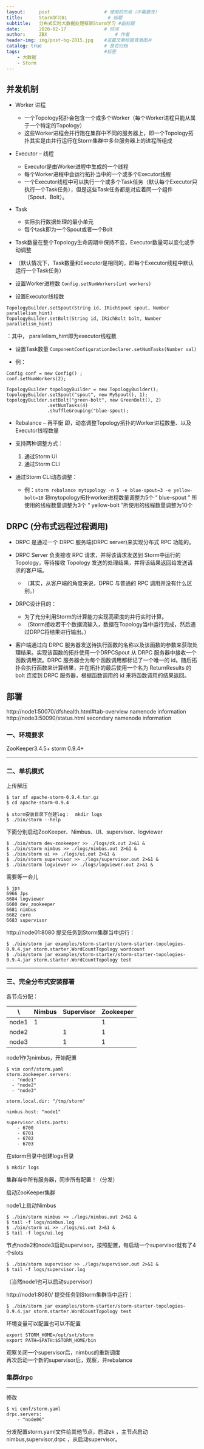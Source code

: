 ```yaml
---
layout:     post   				    # 使用的布局（不需要改）
title:      Storm学习01				# 标题 
subtitle:   分布式实时大数据处理框架Storm学习 #副标题
date:       2020-02-17 				# 时间
author:     ZBX 						# 作者
header-img: img/post-bg-2015.jpg 	#这篇文章标题背景图片
catalog: true 						# 是否归档
tags:								#标签
    - 大数据
    - Storm
---
```


##  并发机制
- Worker 进程
  - 一个Topology拓扑会包含一个或多个Worker（每个Worker进程只能从属于一个特定的Topology）
  - 这些Worker进程会并行跑在集群中不同的服务器上，即一个Topology拓扑其实是由并行运行在Storm集群中多台服务器上的进程所组成
- Executor – 线程
  - Executor是由Worker进程中生成的一个线程
  - 每个Worker进程中会运行拓扑当中的一个或多个Executor线程
  - 一个Executor线程中可以执行一个或多个Task任务（默认每个Executor只执行一个Task任务），但是这些Task任务都是对应着同一个组件（Spout、Bolt）。
- Task
  - 实际执行数据处理的最小单元
  - 每个task即为一个Spout或者一个Bolt
- Task数量在整个Topology生命周期中保持不变，Executor数量可以变化或手动调整
- （默认情况下，Task数量和Executor是相同的，即每个Executor线程中默认运行一个Task任务）

- 设置Worker进程数
`Config.setNumWorkers(int workers)`

- 设置Executor线程数
```
TopologyBuilder.setSpout(String id, IRichSpout spout, Number parallelism_hint)
TopologyBuilder.setBolt(String id, IRichBolt bolt, Number parallelism_hint)
```
   ：其中， parallelism_hint即为executor线程数

- 设置Task数量
`ComponentConfigurationDeclarer.setNumTasks(Number val)`

- 例：
```
Config conf = new Config() ;
conf.setNumWorkers(2);

TopologyBuilder topologyBuilder = new TopologyBuilder();
topologyBuilder.setSpout("spout", new MySpout(), 1);
topologyBuilder.setBolt("green-bolt", new GreenBolt(), 2)
               .setNumTasks(4)
               .shuffleGrouping("blue-spout);
```

- Rebalance – 再平衡
即，动态调整Topology拓扑的Worker进程数量、以及Executor线程数量

- 支持两种调整方式：
  1. 通过Storm UI
  2. 通过Storm CLI

- 通过Storm CLI动态调整：
  - 例：`storm rebalance mytopology -n 5 -e blue-spout=3 -e yellow-bolt=10` 将mytopology拓扑worker进程数量调整为5个 
  “ blue-spout ” 所使用的线程数量调整为3个 “ yellow-bolt ”所使用的线程数量调整为10个


## DRPC  (分布式远程过程调用)
- DRPC 是通过一个 DRPC 服务端(DRPC server)来实现分布式 RPC 功能的。
- DRPC Server 负责接收 RPC 请求，并将该请求发送到 Storm中运行的 Topology，等待接收 Topology 发送的处理结果，并将该结果返回给发送请求的客户端。
  - （其实，从客户端的角度来说，DPRC 与普通的 RPC 调用并没有什么区别。）


- DRPC设计目的：
  - 为了充分利用Storm的计算能力实现高密度的并行实时计算。
  - （Storm接收若干个数据流输入，数据在Topology当中运行完成，然后通过DRPC将结果进行输出。）

- 客户端通过向 DRPC 服务器发送待执行函数的名称以及该函数的参数来获取处理结果。实现该函数的拓扑使用一个DRPCSpout 从 DRPC 服务器中接收一个函数调用流。DRPC 服务器会为每个函数调用都标记了一个唯一的 id。随后拓扑会执行函数来计算结果，并在拓扑的最后使用一个名为 ReturnResults 的 bolt 连接到 DRPC 服务器，根据函数调用的 id 来将函数调用的结果返回。



## 部署

http://node1:50070/dfshealth.html#tab-overview    namenode information
http://node3:50090/status.html  secondary namenode information

### 一、环境要求
ZooKeeper3.4.5+
storm 0.9.4+

--------------------------------------------------------------------
### 二、单机模式
上传解压

```
$ tar xf apache-storm-0.9.4.tar.gz 
$ cd apache-storm-0.9.4

$ storm安装目录下创建log：  mkdir logs
$ ./bin/storm --help
```

下面分别启动ZooKeeper、Nimbus、UI、supervisor、logviewer

```
$ ./bin/storm dev-zookeeper >> ./logs/zk.out 2>&1 &
$ ./bin/storm nimbus >> ./logs/nimbus.out 2>&1 &
$ ./bin/storm ui >> ./logs/ui.out 2>&1 &
$ ./bin/storm supervisor >> ./logs/supervisor.out 2>&1 &
$ ./bin/storm logviewer >> ./logs/logviewer.out 2>&1 &
```

需要等一会儿

```
$ jps
6966 Jps
6684 logviewer
6680 dev_zookeeper
6681 nimbus
6682 core
6683 supervisor
```

http://node01:8080
提交任务到Storm集群当中运行：

```
$ ./bin/storm jar examples/storm-starter/storm-starter-topologies-0.9.4.jar storm.starter.WordCountTopology wordcount
$ ./bin/storm jar examples/storm-starter/storm-starter-topologies-0.9.4.jar storm.starter.WordCountTopology test
```

-------------------------------------------------------------------------------------------

### 三、完全分布式安装部署
各节点分配：


| \     | Nimbus | Supervisor | Zookeeper |
| ----- | ------ | ---------- | --------- |
| node1 | 1      |            | 1         |
| node2 |        | 1          | 1         |
| node3 |        | 1          | 1         |


node1作为nimbus，开始配置

```
$ vim conf/storm.yaml
storm.zookeeper.servers:
  - "node1"
  - "node2"
  - "node3"

storm.local.dir: "/tmp/storm"

nimbus.host: "node1"

supervisor.slots.ports:
    - 6700
    - 6701
    - 6702
    - 6703
```

在storm目录中创建logs目录

```
$ mkdir logs
```

集群当中所有服务器，同步所有配置！（分发）

启动ZooKeeper集群

node1上启动Nimbus

```
$ ./bin/storm nimbus >> ./logs/nimbus.out 2>&1 &
$ tail -f logs/nimbus.log
$ ./bin/storm ui >> ./logs/ui.out 2>&1 &
$ tail -f logs/ui.log
```


节点node2和node3启动supervisor，按照配置，每启动一个supervisor就有了4个slots

```
$ ./bin/storm supervisor >> ./logs/supervisor.out 2>&1 &
$ tail -f logs/supervisor.log
```
（当然node1也可以启动supervisor）

http://node1:8080/
提交任务到Storm集群当中运行：

```
$ ./bin/storm jar examples/storm-starter/storm-starter-topologies-0.9.4.jar storm.starter.WordCountTopology test
```

环境变量可以配置也可以不配置

```
export STORM_HOME=/opt/sxt/storm
export PATH=$PATH:$STORM_HOME/bin
```

观察关闭一个supervisor后，nimbus的重新调度   
再次启动一个新的supervisor后，观察，并rebalance


### 集群drpc
---------------------------------------------------
修改

```
$ vi conf/storm.yaml
drpc.servers:
	- "node06"
```

分发配置storm.yaml文件给其他节点，启动zk ，主节点启动 nimbus,supervisor,drpc ，从启动supervisor。
